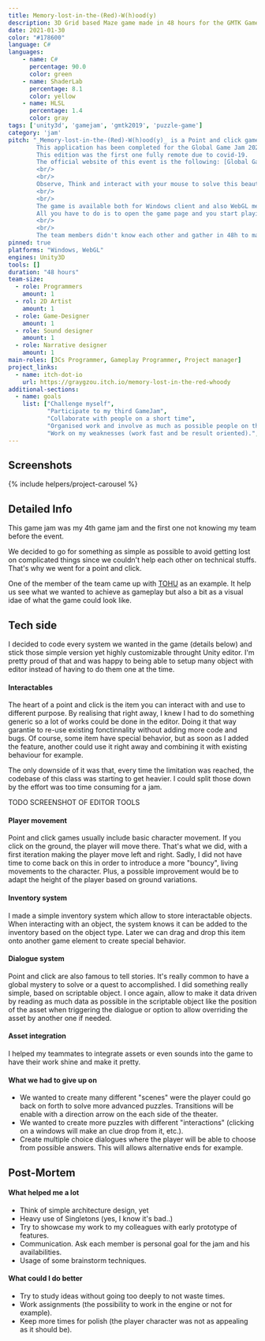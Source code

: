```yaml
---
title: Memory-lost-in-the-(Red)-W(h)ood(y)
description: 3D Grid based Maze game made in 48 hours for the GMTK GameJam 2019
date: 2021-01-30
color: "#178600"
language: C#
languages:
    - name: C#
      percentage: 90.0
      color: green
    - name: ShaderLab
      percentage: 8.1
      color: yellow
    - name: HLSL
      percentage: 1.4
      color: gray
tags: ['unity3d', 'gamejam', 'gmtk2019', 'puzzle-game']
category: 'jam'
pitch: "_Memory-lost-in-the-(Red)-W(h)ood(y)_ is a Point and click game. 
        This application has been completed for the Global Game Jam 2021 organized in January.
        This edition was the first one fully remote due to covid-19.
        The official website of this event is the following: [Global Game Jam](https://globalgamejam.org/).
        <br/>
        <br/>
        Observe, Think and interact with your mouse to solve this beautiful and relaxing game.
        <br/>
        <br/>
        The game is available both for Windows client and also WebGL meaning you don't need to download anything. 
        All you have to do is to open the game page and you start playing our game !
        <br/>
        <br/>
        The team members didn't know each other and gather in 48h to make that game."
pinned: true
platforms: "Windows, WebGL"
engines: Unity3D
tools: []
duration: "48 hours"
team-size:
  - role: Programmers
    amount: 1
  - rol: 2D Artist
    amount: 1
  - role: Game-Designer
    amount: 1
  - role: Sound designer
    amount: 1
  - role: Narrative designer
    amount: 1
main-roles: [3Cs Programmer, Gameplay Programmer, Project manager]
project_links:
  - name: itch-dot-io
    url: https://graygzou.itch.io/memory-lost-in-the-red-whoody
additional-sections:
  - name: goals
    list: ["Challenge myself",
           "Participate to my third GameJam",
           "Collaborate with people on a short time",
           "Organised work and involve as much as possible people on the jam",
           "Work on my weaknesses (work fast and be result oriented).",]
---
```


<!---
Gregoire Boiron <gregoire.boiron@gmail.com>
Copyright (c) 2018-2021 Gregoire Boiron  All Rights Reserved.
--->

Screenshots
--------------------
{% include helpers/project-carousel %}

Detailed Info
--------------------
This game jam was my 4th game jam and the first one not knowing my team before the event.

We decided to go for something as simple as possible to avoid getting lost on complicated things since we couldn't help each other on technical stuffs.
That's why we went for a point and click.

One of the member of the team came up with [TOHU](https://www.youtube.com/watch?v=EkzFwtn9Hpg) as an example. It help us see what we wanted to achieve as gameplay but also a bit as a visual idae of what the game could look like.

Tech side
--------------------
I decided to code every system we wanted in the game (details below) and stick those simple version yet highly customizable throught Unity editor.
I'm pretty proud of that and was happy to being able to setup many object with editor instead of having to do them one at the time.

#### Interactables
The heart of a point and click is the item you can interact with and use to different purpose.
By realising that right away, I knew I had to do something generic so a lot of works could be done in the editor. 
Doing it that way garantie to re-use existing fonctinnality without adding more code and bugs. 
Of course, some item have special behavior, but as soon as I added the feature, another could use it right away and combining it with existing behaviour for example.

The only downside of it was that, every time the limitation was reached, the codebase of this class was starting to get heavier.
I could split those down by the effort was too time consuming for a jam. 

TODO SCREENSHOT OF EDITOR TOOLS

#### Player movement
Point and click games usually include basic character movement. If you click on the ground, the player will move there. That's what we did, with a first iteration making the player move left and right. Sadly, I did not have time to come back on this in order to introduce a more "bouncy", living movements to the character. Plus, a possible improvement would be to adapt the height of the player based on ground variations.

#### Inventory system
I made a simple inventory system which allow to store interactable objects. When interacting with an object, the system knows it can be added to the inventory based on the object type. Later we can drag and drop this item onto another game element to create special behavior.

#### Dialogue system 
Point and click are also famous to tell stories. It's really common to have a global mystery to solve or a quest to accomplished.
I did something really simple, based on scriptable object. 
I once again, allow to make it data driven by reading as much data as possible in the scriptable object like the position of the asset when triggering the dialogue
or option to allow overriding the asset by another one if needed.

#### Asset integration
I helped my teammates to integrate assets or even sounds into the game to have their work shine and make it pretty. 

#### What we had to give up on
- We wanted to create many different "scenes" were the player could go back on forth to solve more advanced puzzles. Transitions will be enable with a direction arrow on the each side of the theater. 
- We wanted to create more puzzles with different "interactions" (clicking on a windows will make an clue drop from it, etc.).
- Create multiple choice dialogues where the player will be able to choose from possible answers. This will allows alternative ends for example. 

Post-Mortem
--------------------
#### What helped me a lot
* Think of simple architecture design, yet 
* Heavy use of Singletons (yes, I know it's bad..)
* Try to showcase my work to my colleagues with early prototype of features.
* Communication. Ask each member is personal goal for the jam and his availabilities.
* Usage of some brainstorm techniques. 

#### What could I do better
* Try to study ideas without going too deeply to not waste times.
* Work assignments (the possibility to work in the engine or not for example).
* Keep more times for polish (the player character was not as appealing as it should be).
